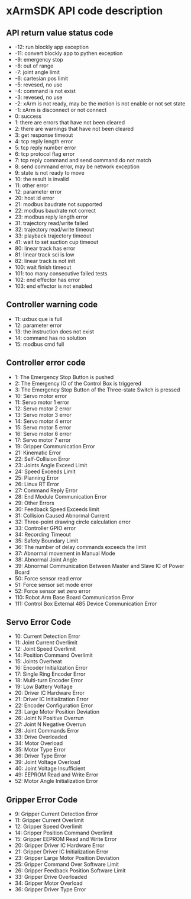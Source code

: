 # xArmSDK API code description

## API return value status code
- -12: run blockly app exception
- -11: convert blockly app to pythen exception
- -9: emergency stop
- -8: out of range
- -7: joint angle limit
- -6: cartesian pos limit
- -5: revesed, no use
- -4: command is not exist
- -3: revesed, no use
- -2: xArm is not ready, may be the motion is not enable or not set state
- -1: xArm is disconnect or not connect
- 0: success
- 1: there are errors that have not been cleared
- 2: there are warnings that have not been cleared
- 3: get response timeout
- 4: tcp reply length error
- 5: tcp reply number error
- 6: tcp protocol flag error
- 7: tcp reply command and send command do not match
- 8: send command error, may be network exception
- 9: state is not ready to move
- 10: the result is invalid
- 11: other error
- 12: parameter error
- 20: host id error
- 21: modbus baudrate not supported
- 22: modbus baudrate not correct
- 23: modbus reply length error
- 31: trajectory read/write failed
- 32: trajectory read/write timeout
- 33: playback trajectory timeout
- 41: wait to set suction cup timeout
- 80: linear track has error
- 81: linear track sci is low
- 82: linear track is not init
- 100: wait finish timeout
- 101: too many consecutive failed tests
- 102: end effector has error
- 103: end effector is not enabled

## Controller warning code
- 11: uxbux que is full
- 12: parameter error
- 13: the instruction does not exist
- 14: command has no solution
- 15: modbus cmd full

## Controller error code
- 1: The Emergency Stop Button is pushed
- 2: The Emergency IO of the Control Box is triggered
- 3: The Emergency Stop Button of the Three-state Switch is pressed
- 10: Servo motor error
- 11: Servo motor 1 error
- 12: Servo motor 2 error
- 13: Servo motor 3 error
- 14: Servo motor 4 error
- 15: Servo motor 5 error
- 16: Servo motor 6 error
- 17: Servo motor 7 error
- 19: Gripper Communication Error
- 21: Kinematic Error
- 22: Self-Collision Error
- 23: Joints Angle Exceed Limit
- 24: Speed Exceeds Limit
- 25: Planning Error
- 26: Linux RT Error
- 27: Command Reply Error
- 28: End Module Communication Error
- 29: Other Errors
- 30: Feedback Speed Exceeds limit
- 31: Collision Caused Abnormal Current
- 32: Three-point drawing circle calculation error
- 33: Controller GPIO error
- 34: Recording Timeout
- 35: Safety Boundary Limit
- 36: The number of delay commands exceeds the limit
- 37: Abnormal movement in Manual Mode
- 38: Abnormal Joint Angle
- 39: Abnormal Communication Between Master and Slave IC of Power Board
- 50: Force sensor read error
- 51: Force sensor set mode error
- 52: Force sensor set zero error
- 110: Robot Arm Base Board Communication Error
- 111: Control Box External 485 Device Communication Error

## Servo Error Code

- 10: Current Detection Error
- 11: Joint Current Overlimit
- 12: Joint Speed Overlimit
- 14: Position Command Overlimit
- 15: Joints Overheat
- 16: Encoder Initialization Error
- 17: Single Ring Encoder Error
- 18: Multi-turn Encoder Error
- 19: Low Battery Voltage
- 20: Driver IC Hardware Error
- 21: Driver IC Initialization Error
- 22: Encoder Configuration Error
- 23: Large Motor Position Deviation
- 26: Joint N Positive Overrun
- 27: Joint N Negative Overrun
- 28: Joint Commands Error
- 33: Drive Overloaded
- 34: Motor Overload
- 35: Motor Type Error
- 36: Driver Type Error
- 39: Joint Voltage Overload
- 40: Joint Voltage Insufficient
- 49: EEPROM Read and Write Error
- 52: Motor Angle Initialization Error

## Gripper Error Code

- 9: Gripper Current Detection Error
- 11: Gripper Current Overlimit
- 12: Gripper Speed Overlimit
- 14: Gripper Position Command Overlimit
- 15: Gripper EEPROM Read and Write Error
- 20: Gripper Driver IC Hardware Error
- 21: Gripper Driver IC Initialization Error
- 23: Gripper Large Motor Position Deviation
- 25: Gripper Command Over Software Limit
- 26: Gripper Feedback Position Software Limit
- 33: Gripper Drive Overloaded
- 34: Gripper Motor Overload
- 36: Gripper Driver Type Error

